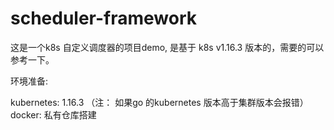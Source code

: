 # scheduler-framework
这是一个k8s 自定义调度器的项目demo, 是基于 k8s v1.16.3 版本的，需要的可以参考一下。

环境准备:

kubernetes: 1.16.3 （注： 如果go 的kubernetes 版本高于集群版本会报错）
docker: 私有仓库搭建